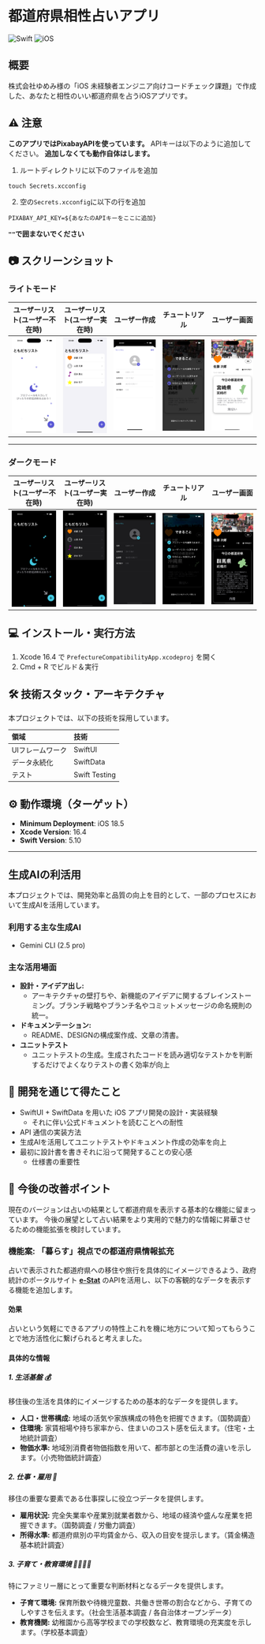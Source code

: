 # 都道府県相性占いアプリ

![Swift](https://img.shields.io/badge/Swift-5-orange.svg)
![iOS](https://img.shields.io/badge/iOS-18.5+-blue.svg)

## 概要

株式会社ゆめみ様の「iOS 未経験者エンジニア向けコードチェック課題」で作成した、あなたと相性のいい都道府県を占うiOSアプリです。

## ⚠️ 注意
**このアプリではPixabayAPIを使っています。**
APIキーは以下のように追加してください。
**追加しなくても動作自体はします。**
1. ルートディレクトリに以下のファイルを追加
```
touch Secrets.xcconfig
```
2. 空の`Secrets.xcconfig`に以下の行を追加
```
PIXABAY_API_KEY=${あなたのAPIキーをここに追加}
```
**`""`で囲まないでください**

## 📷 スクリーンショット

### ライトモード

| ユーザーリスト(ユーザー不在時) | ユーザーリスト(ユーザー実在時) | ユーザー作成 | チュートリアル | ユーザー画面 |
| :---: | :---: | :---: | :---: | :---: |
| ![](screenshot/light_list_nil.png) | ![](screenshot/light_list_user.png) | ![](screenshot/light_create.png) | ![](screenshot/light_tutorial.png) | ![](screenshot/light_detail.png) |

---

### ダークモード

| ユーザーリスト(ユーザー不在時) | ユーザーリスト(ユーザー実在時) | ユーザー作成 | チュートリアル | ユーザー画面 |
| :---: | :---: | :---: | :---: | :---: |
| ![](screenshot/dark_list_nil.png) | ![](screenshot/dark_list_user.png) | ![](screenshot/dark_create.png) | ![](screenshot/dark_tutorial.png) | ![](screenshot/dark_detail.png) |
## 💻 インストール・実行方法

1. Xcode 16.4 で `PrefectureCompatibilityApp.xcodeproj` を開く
3. Cmd + R でビルド＆実行

## 🛠️ 技術スタック・アーキテクチャ

本プロジェクトでは、以下の技術を採用しています。

| 領域 | 技術 |
| :--- | :--- |
| UIフレームワーク | SwiftUI |
| データ永続化 | SwiftData |
| テスト | Swift Testing |

## ⚙️ 動作環境（ターゲット）

- **Minimum Deployment**: iOS 18.5
- **Xcode Version**: 16.4
- **Swift Version**: 5.10

---

## 生成AIの利活用

本プロジェクトでは、開発効率と品質の向上を目的として、一部のプロセスにおいて生成AIを活用しています。

### 利用する主な生成AI

-   Gemini CLI (2.5 pro)

### 主な活用場面

-   **設計・アイデア出し:**
    -   アーキテクチャの壁打ちや、新機能のアイデアに関するブレインストーミング。ブランチ戦略やブランチ名やコミットメッセージの命名規則の統一。
-   **ドキュメンテーション:**
    -   README、DESIGNの構成案作成、文章の清書。
-   **ユニットテスト**
    -   ユニットテストの生成。生成されたコードを読み適切なテストかを判断するだけでよくなりテストの書く効率が向上

## 📝 開発を通じて得たこと

- SwiftUI + SwiftData を用いた iOS アプリ開発の設計・実装経験
    - それに伴い公式ドキュメントを読むことへの耐性
- API 通信の実装方法
- 生成AIを活用してユニットテストやドキュメント作成の効率を向上
- 最初に設計書を書きそれに沿って開発することの安心感
    - 仕様書の重要性
## 🚀 今後の改善ポイント

現在のバージョンは占いの結果として都道府県を表示する基本的な機能に留まっています。
今後の展望として占い結果をより実用的で魅力的な情報に昇華させるための機能拡張を検討しています。

### 機能案: 「暮らす」視点での都道府県情報拡充

占いで表示された都道府県への移住や旅行を具体的にイメージできるよう、政府統計のポータルサイト **[e-Stat](https://www.e-stat.go.jp/)** のAPIを活用し、以下の客観的なデータを表示する機能を追加します。
#### 効果
占いという気軽にできるアプリの特性上これを機に地方について知ってもらうことで地方活性化に繋げられると考えました。
#### 具体的な情報
##### 1. 生活基盤 💰
移住後の生活を具体的にイメージするための基本的なデータを提供します。
-   **人口・世帯構成:** 地域の活気や家族構成の特色を把握できます。（国勢調査）
-   **住環境:** 家賃相場や持ち家率から、住まいのコスト感を伝えます。（住宅・土地統計調査）
-   **物価水準:** 地域別消費者物価指数を用いて、都市部との生活費の違いを示します。（小売物価統計調査）

##### 2. 仕事・雇用 💼
移住の重要な要素である仕事探しに役立つデータを提供します。
-   **雇用状況:** 完全失業率や産業別就業者数から、地域の経済や盛んな産業を把握できます。（国勢調査 / 労働力調査）
-   **所得水準:** 都道府県別の平均賃金から、収入の目安を提示します。（賃金構造基本統計調査）

##### 3. 子育て・教育環境 👨‍👩‍👧‍👦
特にファミリー層にとって重要な判断材料となるデータを提供します。
-   **子育て環境:** 保育所数や待機児童数、共働き世帯の割合などから、子育てのしやすさを伝えます。（社会生活基本調査 / 各自治体オープンデータ）
-   **教育機関:** 幼稚園から高等学校までの学校数など、教育環境の充実度を示します。（学校基本調査）

